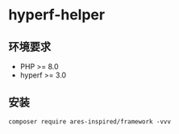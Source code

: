 # hyperf-helper

## 环境要求

* PHP >= 8.0
* hyperf >= 3.0

## 安装
```
composer require ares-inspired/framework -vvv
```


